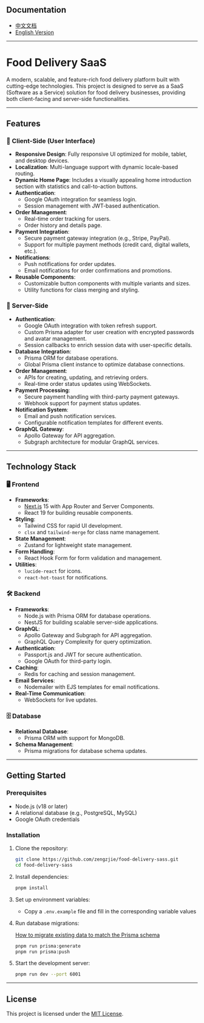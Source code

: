 ## Documentation

- [中文文档](README.md)
- [English Version](README.en.md)

---

# Food Delivery SaaS

A modern, scalable, and feature-rich food delivery platform built with cutting-edge technologies. This project is designed to serve as a SaaS (Software as a Service) solution for food delivery businesses, providing both client-facing and server-side functionalities.

---

## Features

### 🌟 Client-Side (User Interface)

- **Responsive Design**: Fully responsive UI optimized for mobile, tablet, and desktop devices.
- **Localization**: Multi-language support with dynamic locale-based routing.
- **Dynamic Home Page**: Includes a visually appealing home introduction section with statistics and call-to-action buttons.
- **Authentication**:
  - Google OAuth integration for seamless login.
  - Session management with JWT-based authentication.
- **Order Management**:
  - Real-time order tracking for users.
  - Order history and details page.
- **Payment Integration**:
  - Secure payment gateway integration (e.g., Stripe, PayPal).
  - Support for multiple payment methods (credit card, digital wallets, etc.).
- **Notifications**:
  - Push notifications for order updates.
  - Email notifications for order confirmations and promotions.
- **Reusable Components**:
  - Customizable button components with multiple variants and sizes.
  - Utility functions for class merging and styling.

### 🔧 Server-Side

- **Authentication**:
  - Google OAuth integration with token refresh support.
  - Custom Prisma adapter for user creation with encrypted passwords and avatar management.
  - Session callbacks to enrich session data with user-specific details.
- **Database Integration**:
  - Prisma ORM for database operations.
  - Global Prisma client instance to optimize database connections.
- **Order Management**:
  - APIs for creating, updating, and retrieving orders.
  - Real-time order status updates using WebSockets.
- **Payment Processing**:
  - Secure payment handling with third-party payment gateways.
  - Webhook support for payment status updates.
- **Notification System**:
  - Email and push notification services.
  - Configurable notification templates for different events.
- **GraphQL Gateway**:
  - Apollo Gateway for API aggregation.
  - Subgraph architecture for modular GraphQL services.

---

## Technology Stack

### 🖥️ Frontend

- **Frameworks**:
  - [Next.js](https://nextjs.org/) 15 with App Router and Server Components.
  - React 19 for building reusable components.
- **Styling**:
  - Tailwind CSS for rapid UI development.
  - `clsx` and `tailwind-merge` for class name management.
- **State Management**:
  - Zustand for lightweight state management.
- **Form Handling**:
  - React Hook Form for form validation and management.
- **Utilities**:
  - `lucide-react` for icons.
  - `react-hot-toast` for notifications.

### 🛠️ Backend

- **Frameworks**:
  - Node.js with Prisma ORM for database operations.
  - NestJS for building scalable server-side applications.
- **GraphQL**:
  - Apollo Gateway and Subgraph for API aggregation.
  - GraphQL Query Complexity for query optimization.
- **Authentication**:
  - Passport.js and JWT for secure authentication.
  - Google OAuth for third-party login.
- **Caching**:
  - Redis for caching and session management.
- **Email Services**:
  - Nodemailer with EJS templates for email notifications.
- **Real-Time Communication**:
  - WebSockets for live updates.

### 🗄️ Database

- **Relational Database**:
  - Prisma ORM with support for MongoDB.
- **Schema Management**:
  - Prisma migrations for database schema updates.

---

## Getting Started

### Prerequisites

- Node.js (v18 or later)
- A relational database (e.g., PostgreSQL, MySQL)
- Google OAuth credentials

### Installation

1. Clone the repository:

   ```bash
   git clone https://github.com/zengzjie/food-delivery-sass.git
   cd food-delivery-sass
   ```

2. Install dependencies:

   ```bash
   pnpm install
   ```

3. Set up environment variables:

   - Copy a `.env.example` file and fill in the corresponding variable values

4. Run database migrations:

   [How to migrate existing data to match the Prisma schema](https://zhuanlan.zhihu.com/p/568353578)

   ```bash
   pnpm run prisma:generate
   pnpm run prisma:push
   ```

5. Start the development server:
   ```bash
   pnpm run dev --port 6001
   ```

---

## License

This project is licensed under the [MIT License](LICENSE).
